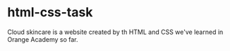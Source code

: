 # html-css-task
Cloud skincare is a website created by th HTML and CSS we've learned in Orange Academy so far.
